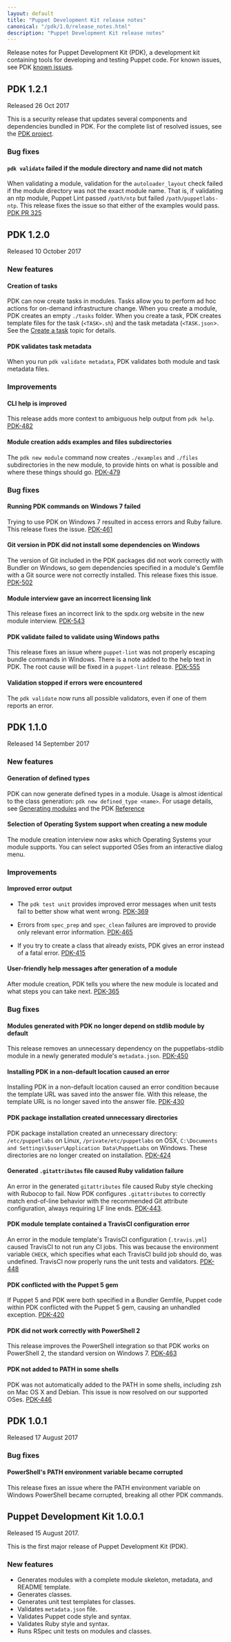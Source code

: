 ```yaml
---
layout: default
title: "Puppet Development Kit release notes"
canonical: "/pdk/1.0/release_notes.html"
description: "Puppet Development Kit release notes"
---
```


Release notes for Puppet Development Kit (PDK), a development kit containing tools for developing and testing Puppet code. For known issues, see PDK [known issues](./known_issues.html).

## PDK 1.2.1

Released 26 Oct 2017

This is a security release that updates several components and dependencies bundled in PDK. For the complete list of resolved issues, see the [PDK project](https://tickets.puppetlabs.com/browse/PDK/fixforversion/27912).

### Bug fixes

#### `pdk validate` failed if the module directory and name did not match

When validating a module, validation for the `autoloader_layout` check failed if the module directory was not the exact module name. That is, if validating an ntp module, Puppet Lint passed `/path/ntp` but failed `/path/puppetlabs-ntp`. This release fixes the issue so that either of the examples would pass. [PDK PR 325](https://github.com/puppetlabs/pdk/pull/325)

## PDK 1.2.0

Released 10 October 2017

### New features

#### Creation of tasks

PDK can now create tasks in modules. Tasks allow you to perform ad hoc actions for on-demand infrastructure change. When you create a module, PDK creates an empty `./tasks` folder. When you create a task, PDK creates template files for the task (`<TASK>.sh`) and the task metadata (`<TASK.json`>. See the [Create a task](./pdk_generating_modules.html#create-a-task) topic for details.

#### PDK validates task metadata

When you run `pdk validate metadata`, PDK validates both module and task metadata files.

### Improvements

#### CLI help is improved

This release adds more context to ambiguous help output from `pdk help`. [PDK-482](https://tickets.puppetlabs.com/browse/PDK-482)

#### Module creation adds examples and files subdirectories

The `pdk new module` command now creates `./examples` and `./files` subdirectories in the new module, to provide hints on what is possible and where these things should go. [PDK-479](https://tickets.puppetlabs.com/browse/PDK-479)

### Bug fixes

#### Running PDK commands on Windows 7 failed

Trying to use PDK on Windows 7 resulted in access errors and Ruby failure. This release fixes the issue. [PDK-461](https://tickets.puppetlabs.com/browse/PDK-461)

#### Git version in PDK did not install some dependencies on Windows

The version of Git included in the PDK packages did not work correctly with Bundler on Windows, so gem dependencies specified in a module's Gemfile with a Git source were not correctly installed. This release fixes this issue. [PDK-502](https://tickets.puppetlabs.com/browse/PDK-502)

#### Module interview gave an incorrect licensing link

This release fixes an incorrect link to the spdx.org website in the new module interview. [PDK-543](https://tickets.puppetlabs.com/browse/PDK-543)

#### PDK validate failed to validate using Windows paths

This release fixes an issue where `puppet-lint` was not properly escaping bundle commands in Windows. There is a note added to the help text in PDK. The root cause will be fixed in a `puppet-lint` release. [PDK-555](https://tickets.puppetlabs.com/browse/PDK-555)

#### Validation stopped if errors were encountered

The `pdk validate` now runs all possible validators, even if one of them reports an error.


## PDK 1.1.0

Released 14 September 2017

### New features

#### Generation of defined types

PDK can now generate defined types in a module. Usage is almost identical to the class generation: `pdk new defined_type <name>`. For usage details, see [Generating modules](./pdk_generating_modules.html) and the PDK [Reference](./pdk_reference.html)

#### Selection of Operating System support when creating a new module

The module creation interview now asks which Operating Systems your module supports. You can select supported OSes from an interactive dialog menu.

### Improvements

#### Improved error output

* The `pdk test unit` provides improved error messages when unit tests fail to better show what went wrong. [PDK-369](https://tickets.puppetlabs.com/browse/PDK-369)

* Errors from `spec_prep` and `spec_clean` failures are improved to provide only relevant error information. [PDK-465](https://tickets.puppetlabs.com/browse/PDK-465)

* If you try to create a class that already exists, PDK gives an error instead of a fatal error. [PDK-415](https://tickets.puppetlabs.com/browse/PDK-415)

#### User-friendly help messages after generation of a module

After module creation, PDK tells you where the new module is located and what steps you can take next. [PDK-365](https://tickets.puppetlabs.com/browse/PDK-365)

### Bug fixes

#### Modules generated with PDK no longer depend on stdlib module by default

This release removes an unnecessary dependency on the puppetlabs-stdlib module in a newly generated module's `metadata.json`. [PDK-450](https://tickets.puppetlabs.com/browse/PDK-450)

#### Installing PDK in a non-default location caused an error

Installing PDK in a non-default location caused an error condition because the template URL was saved into the answer file. With this release, the template URL is no longer saved into the answer file. [PDK-430](https://tickets.puppetlabs.com/browse/PDK-430)

#### PDK package installation created unnecessary directories

PDK package installation created an unnecessary directory: `/etc/puppetlabs` on Linux, `/private/etc/puppetlabs` on OSX, `C:\Documents and Settings\$user\Application Data\PuppetLabs` on Windows. These directories are no longer created on installation. [PDK-424](https://tickets.puppetlabs.com/browse/PDK-424)

#### Generated `.gitattributes` file caused Ruby validation failure

An error in the generated `gitattributes` file caused Ruby style checking with Rubocop to fail. Now PDK configures `.gitattributes` to correctly match end-of-line behavior with the recommended Git attribute configuration, always requiring LF line ends. [PDK-443](https://tickets.puppetlabs.com/browse/PDK-443).

#### PDK module template contained a TravisCI configuration error

An error in the module template's TravisCI configuration (`.travis.yml`) caused TravisCI to not run any CI jobs. This was because the environment variable `CHECK`, which specifies what each TravisCI build job should do, was undefined. TravisCI now properly runs the unit tests and validators. [PDK-448](https://tickets.puppetlabs.com/browse/PDK-448)

#### PDK conflicted with the Puppet 5 gem

If Puppet 5 and PDK were both specified in a Bundler Gemfile, Puppet code within PDK conflicted with the Puppet 5 gem, causing an unhandled exception. [PDK-420](https://tickets.puppetlabs.com/browse/PDK-420)

#### PDK did not work correctly with PowerShell 2

This release improves the PowerShell integration so that PDK works on PowerShell 2, the standard version on Windows 7. [PDK-463](https://tickets.puppetlabs.com/browse/PDK-463)

#### PDK not added to PATH in some shells

PDK was not automatically added to the PATH in some shells, including zsh on Mac OS X and Debian. This issue is now resolved on our supported OSes. [PDK-446](https://tickets.puppetlabs.com/browse/PDK-446)

## PDK 1.0.1

Released 17 August 2017

### Bug fixes

#### PowerShell's PATH environment variable became corrupted

This release fixes an issue where the PATH environment variable on Windows PowerShell became corrupted, breaking all other PDK commands.

## Puppet Development Kit 1.0.0.1

Released 15 August 2017.

This is the first major release of Puppet Development Kit (PDK).

### New features

* Generates modules with a complete module skeleton, metadata, and README template.
* Generates classes.
* Generates unit test templates for classes.
* Validates `metadata.json` file.
* Validates Puppet code style and syntax.
* Validates Ruby style and syntax.
* Runs RSpec unit tests on modules and classes.